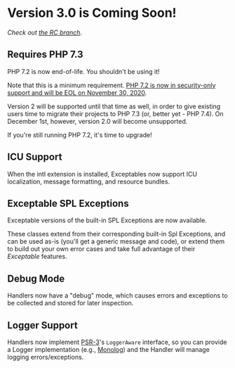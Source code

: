 # Version 3.0 is Coming Soon!

_Check out [the RC branch](https://github.com/php-enspired/exceptable/tree/3.0-rc)_.

## Requires PHP 7.3

PHP 7.2 is now end-of-life. You shouldn't be using it!

Note that this is a minimum requirement. [PHP 7.2 is now in security-only support and will be EOL on November 30, 2020](https://php.net/supported-versions).

Version 2 will be supported until that time as well, in order to give existing users time to migrate their projects to PHP 7.3 (or, better yet - PHP 7.4). On December 1st, however, version 2.0 will become unsupported.

If you're still running PHP 7.2, it's time to upgrade!

## ICU Support

When the intl extension is installed, Exceptables now support ICU localization, message formatting, and resource bundles.

## Exceptable SPL Exceptions

Exceptable versions of the built-in SPL Exceptions are now available.

These classes extend from their corresponding built-in Spl Exceptions, and can be used as-is (you'll get a generic message and code), or extend them to build out your own error cases and take full advantage of their _Exceptable_ features.

## Debug Mode

Handlers now have a "debug" mode, which causes errors and exceptions to be collected and stored for later inspection.

## Logger Support

Handlers now implement [PSR-3](https://www.php-fig.org/psr/psr-3)'s `LoggerAware` interface, so you can provide a Logger implementation (e.g., [Monolog](https://packagist.org/packages/monolog/monolog)) and the Handler will manage logging errors/exceptions.
